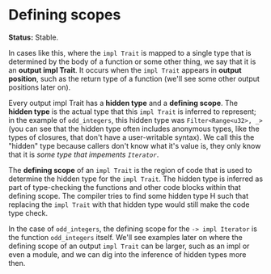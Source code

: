 # Defining scopes

**Status:** Stable.

In cases like this, where the `impl Trait` is mapped to a single type that is determined by the body of a function or some other thing, we say that it is an **output impl Trait**. It occurs when the `impl Trait` appears in **output position**, such as the return type of a function (we'll see some other output positions later on).

Every output impl Trait has a **hidden type** and a **defining scope**. The **hidden type** is the actual type that this `impl Trait` is inferred to represent; in the example of `odd_integers`, this hidden type was `Filter<Range<u32>, _>` (you can see that the hidden type often includes anonymous types, like the types of closures, that don't have a user-writable syntax). We call this the "hidden" type because callers don't know what it's value is, they only know that it is *some type that impements `Iterator`*. 

The **defining scope** of an `impl Trait` is the region of code that is used to determine the hidden type for the `impl Trait`. The hidden type is inferred as part of type-checking the functions and other code blocks within that defining scope. The compiler tries to find some hidden type H such that replacing the `impl Trait` with that hidden type would still make the code type check.

In the case of `odd_integers`, the defining scope for the `-> impl Iterator` is the function `odd_integers` itself. We'll see examples later on where the defining scope of an output `impl Trait` can be larger, such as an impl or even a module, and we can dig into the inference of hidden types more then.

